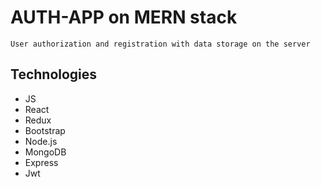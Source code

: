 # AUTH-APP on MERN stack
    User authorization and registration with data storage on the server
## Technologies

- JS
- React
- Redux
- Bootstrap
- Node.js
- MongoDB
- Express
- Jwt


